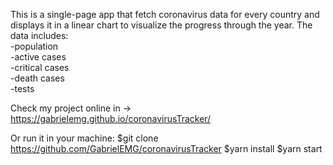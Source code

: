 This is a single-page app that fetch coronavirus data for every country and displays it in a linear chart to visualize the progress through the year.
The data includes:</br>
  -population<br />
  -active cases<br />
  -critical cases<br />
  -death cases<br />
  -tests<br />


Check my project online in -> https://gabrielemg.github.io/coronavirusTracker/


Or run it in your machine:
$git clone https://github.com/GabrielEMG/coronavirusTracker
$yarn install
$yarn start

